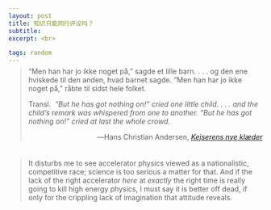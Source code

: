```yaml
---
layout: post
title: 知识只能同行评议吗？
subtitle: 
excerpt: <br>

tags: random
---
```


> <p class="quote" style="margin-top:-0.67em">
> “Men han har jo ikke noget på,” sagde et lille barn. <nobr>. . .</nobr> og den ene hviskede til den anden, hvad barnet sagde. “Men han har jo ikke noget på,” råbte til sidst hele folket. </p> 
>
> <p class="quote-transl"> 
> Transl.&nbsp; <i> “But he has got nothing on!” cried one little child. <nobr>. . .</nobr> and the child’s remark was whispered from one to another. “But he has got nothing on!” cried at last the whole crowd. </i> </p>
><p align="right" class="quote"> 
>	―Hans Christian Andersen, <a href="https://www.andersenstories.com/da/andersen_fortaellinger/kejserens_nye_klaeder"><nobr> <i>Kejserens nye klæder</i> </nobr> </a> </p>

<br>

> <p class="quote" style="margin-top:-0.67em">
> It disturbs me to see accelerator physics viewed as a nationalistic, competitive race; science is too serious a matter for that. And if the lack of the right accelerator <i>here</i> at <i>exactly</i> the right time is really going to kill high energy physics, I must say it is better off dead, if only for the crippling lack of imagination that attitude reveals. </p>

<br>















